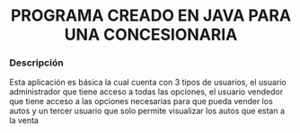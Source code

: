 <h1 align="center">PROGRAMA CREADO EN JAVA PARA UNA CONCESIONARIA</h1>
<h3>Descripción</h3>
<p>Esta aplicación es básica la cual cuenta con 3 tipos de usuarios, el usuario administrador que tiene acceso a todas las opciones, el usuario vendedor que tiene acceso a las opciones necesarias para que pueda vender los autos y un tercer usuario que solo permite visualizar los autos que estan a la venta</p>
